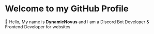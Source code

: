 # Welcome to my GitHub Profile
👋 Hello, My name is **DynamicNovus** and I am a Discord Bot Developer & Frontend Developer for websites
